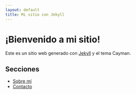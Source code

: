 ```yaml
---
layout: default
title: Mi sitio con Jekyll
---
```


# ¡Bienvenido a mi sitio!
Este es un sitio web generado con [Jekyll](https://jekyllrb.com/) y el tema Cayman.

## Secciones
- [Sobre mí](about.md)
- [Contacto](contact.md)
